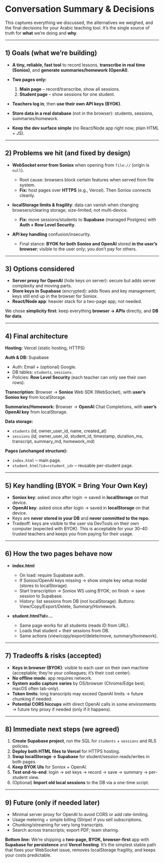 # Conversation Summary & Decisions

This captures everything we discussed, the alternatives we weighed, and the final decisions for your Arabic teaching tool. It’s the single source of truth for **what** we’re doing and **why**.

---

## 1) Goals (what we’re building)

* **A tiny, reliable, fast tool** to record lessons, **transcribe in real time (Soniox)**, and **generate summaries/homework (OpenAI)**.
* **Two pages only:**

  1. **Main page** – record/transcribe, show all sessions.
  2. **Student page** – show sessions for one student.
* **Teachers log in**, then **use their own API keys (BYOK)**.
* **Store data in a real database** (not in the browser): students, sessions, summaries/homework.
* **Keep the dev surface simple** (no React/Node app right now; plain HTML + JS).

---

## 2) Problems we hit (and fixed by design)

* **WebSocket error from Soniox** when opening from `file://` (origin is `null`).

  * Root cause: browsers block certain features when served from file system.
  * **Fix:** host pages over **HTTPS** (e.g., Vercel). Then Soniox connects cleanly.
* **localStorage limits & fragility**: data can vanish when changing browsers/clearing storage; size-limited; not multi-device.

  * **Fix:** move sessions/students to **Supabase** (managed Postgres) with **Auth + Row Level Security**.
* **API key handling** confusion/insecurity.

  * Final stance: **BYOK for both Soniox and OpenAI** stored **in the user’s browser**; visible to the user only; you don’t pay for others.

---

## 3) Options considered

* **Server proxy for OpenAI** (hide keys on server): secure but adds server complexity and moving parts.
* **Store keys in Supabase** (encrypted): adds flows and key management; keys still end up in the browser for Soniox.
* **React/Node app**: heavier stack for a two-page app; not needed.

We chose **simplicity first**: keep everything **browser → APIs** directly, and **DB for data**.

---

## 4) Final architecture

**Hosting:** Vercel (static hosting, HTTPS)

**Auth & DB:** Supabase

* Auth: Email + (optional) Google.
* DB tables: `students`, `sessions`.
* Policies: **Row Level Security** (each teacher can only see their own rows).

**Transcription:** Browser → **Soniox** Web SDK (WebSocket), with **user’s Soniox key** from localStorage.

**Summaries/Homework:** Browser → **OpenAI** Chat Completions, with **user’s OpenAI key** from localStorage.

**Data storage:**

* `students` (id, owner\_user\_id, name, created\_at)
* `sessions` (id, owner\_user\_id, student\_id, timestamp, duration\_ms, transcript, summary\_md, homework\_md)

**Pages (unchanged structure):**

* `index.html` – main page.
* `student.html?id=<student_id>` – reusable per-student page.

---

## 5) Key handling (BYOK = Bring Your Own Key)

* **Soniox key**: asked once after login → saved in **localStorage** on that device.
* **OpenAI key**: asked once after login → saved in **localStorage** on that device.
* Keys are **never stored in your DB** and **never committed to the repo**.
* Tradeoff: keys are visible to the user via DevTools on their own computer (expected with BYOK). This is acceptable for your 30–40 trusted teachers and keeps you from paying for their usage.

---

## 6) How the two pages behave now

* **index.html**

  * On load: require Supabase auth.
  * If Soniox/OpenAI keys missing → show simple key setup modal (stores to localStorage).
  * Start transcription → Soniox WS using BYOK; on finish → save session to Supabase.
  * History: list sessions from DB (not localStorage). Buttons: View/Copy/Export/Delete, Summary/Homework.

* **student.html?id=...**

  * Same page works for all students (reads ID from URL).
  * Loads that student + their sessions from DB.
  * Same actions (view/copy/export/delete/move, summary/homework).

---

## 7) Tradeoffs & risks (accepted)

* **Keys in browser (BYOK)**: visible to each user on their own machine (acceptable; they’re your colleagues; it’s their cost center).
* **No offline mode**: app requires network.
* **System audio capture varies** by OS/browser (Chrome/Edge best; macOS often tab-only).
* **Token limits**: long transcripts may exceed OpenAI limits → future chunking if needed.
* **Potential CORS hiccups** with direct OpenAI calls in some environments → future tiny proxy if needed (only if it happens).

---

## 8) Immediate next steps (we agreed)

1. **Create Supabase project**, run the SQL for `students` + `sessions` and RLS policies.
2. **Deploy both HTML files to Vercel** for HTTPS hosting.
3. **Swap localStorage → Supabase** for student/session reads/writes in both pages.
4. **Keep BYOK UIs** for Soniox + OpenAI.
5. **Test end-to-end**: login → set keys → record → save → summary → per-student view.
6. (Optional) **Import old local sessions** to the DB via a one-time script.

---

## 9) Future (only if needed later)

* Minimal server proxy for OpenAI to avoid CORS or add rate-limiting.
* Usage metering + simple billing (Stripe) if you sell subscriptions.
* Chunking/streaming for very long transcripts.
* Search across transcripts; export PDF; team sharing.

**Bottom line:**
We’re shipping a **two-page, BYOK, browser-first** app with **Supabase for persistence** and **Vercel hosting**. It’s the simplest stable path that fixes your WebSocket issue, removes localStorage fragility, and keeps your costs predictable.
